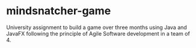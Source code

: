 # mindsnatcher-game
University assignment to build a game over three months using Java and JavaFX following the principle of Agile Software development in a team of 4.
